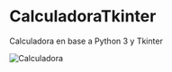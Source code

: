 # CalculadoraTkinter
Calculadora en base a Python 3 y Tkinter 


![Calculadora](https://github.com/EneKingDev/CalculadoraTkinter/assets/121781573/7179e869-966d-4795-b4a0-51cab8e72901)

